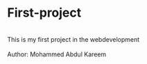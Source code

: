 # First-project
<br>
This is my first project in the webdevelopment<br>
<br>
Author: Mohammed Abdul Kareem
